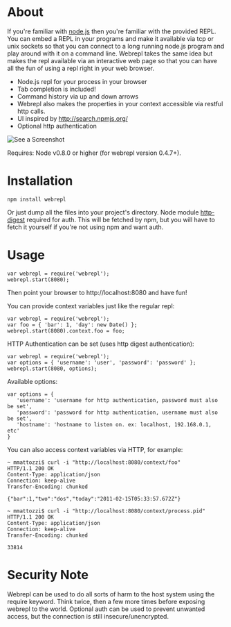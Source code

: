 About
=================
If you're familiar with [node.js](http://nodejs.org) then you're familiar with the provided REPL. You can embed a REPL in your programs and make it available via tcp or unix sockets so that you can connect to a long running node.js program and play around with it on a command line. Webrepl takes the same idea but makes the repl available via an interactive web page so that you can have all the fun of using a repl right in your web browser. 

* Node.js repl for your process in your browser
* Tab completion is included! 
* Command history via up and down arrows
* Webrepl also makes the properties in your context accessible via restful http calls. 
* UI inspired by http://search.npmjs.org/
* Optional http authentication

![See a Screenshot](https://github.com/mmattozzi/webrepl/raw/master/doc/webrepl.png)

Requires: Node v0.8.0 or higher (for webrepl version 0.4.7+). 

Installation
=================

    npm install webrepl
    
Or just dump all the files into your project's directory. Node module [http-digest](https://github.com/thedjinn/node-http-digest) 
required for auth. This will be fetched by npm, but you will have to fetch it yourself if you're not using npm and want auth.

Usage
=================

    var webrepl = require('webrepl');
    webrepl.start(8080);

Then point your browser to http://localhost:8080 and have fun!

You can provide context variables just like the regular repl:
    
    var webrepl = require('webrepl');
    var foo = { 'bar': 1, 'day': new Date() };
    webrepl.start(8080).context.foo = foo;

HTTP Authentication can be set (uses http digest authentication):

    var webrepl = require('webrepl');
    var options = { 'username': 'user', 'password': 'password' };
    webrepl.start(8080, options);
    
Available options:

    var options = {
       'username': 'username for http authentication, password must also be set',
       'password': 'password for http authentication, username must also be set',
       'hostname': 'hostname to listen on. ex: localhost, 192.168.0.1, etc'
    }
    
You can also access context variables via HTTP, for example: 

    ~ mmattozzi$ curl -i "http://localhost:8080/context/foo"
    HTTP/1.1 200 OK
    Content-Type: application/json
    Connection: keep-alive
    Transfer-Encoding: chunked

    {"bar":1,"two":"dos","today":"2011-02-15T05:33:57.672Z"}
    
    ~ mmattozzi$ curl -i "http://localhost:8080/context/process.pid"
    HTTP/1.1 200 OK
    Content-Type: application/json
    Connection: keep-alive
    Transfer-Encoding: chunked

    33814
    
Security Note
=================

Webrepl can be used to do all sorts of harm to the host system using the require keyword. Think twice, then a 
few more times before exposing webrepl to the world. Optional auth can be used to prevent unwanted access,
but the connection is still insecure/unencrypted. 

